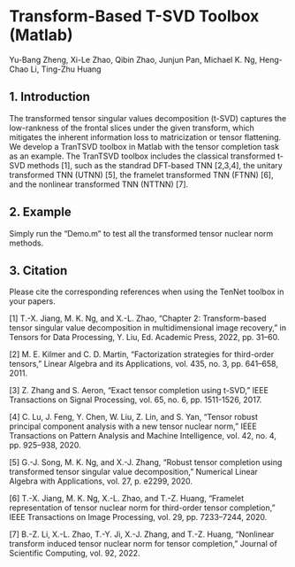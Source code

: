 # Transform-Based T-SVD Toolbox (Matlab)

Yu-Bang Zheng, Xi-Le Zhao, Qibin Zhao, Junjun Pan, Michael K. Ng, Heng-Chao Li, Ting-Zhu Huang

## 1. Introduction

The transformed tensor singular values decomposition (t-SVD) captures the low-rankness of the frontal slices under the given transform, which mitigates the inherent information loss to matricization or tensor flattening. We develop a TranTSVD toolbox in Matlab with the tensor completion task as an example. The TranTSVD toolbox includes the classical transformed t-SVD methods [1], such as the standrad DFT-based TNN [2,3,4], the unitary transformed TNN (UTNN) [5], the framelet transformed TNN (FTNN) [6], and the nonlinear transformed TNN (NTTNN) [7].

## 2. Example

Simply run the “Demo.m” to test all the transformed tensor nuclear norm methods.

## 3. Citation

Please cite the corresponding references when using the TenNet toolbox in your papers.

[1] T.-X. Jiang, M. K. Ng, and X.-L. Zhao, “Chapter 2: Transform-based tensor singular value decomposition in multidimensional image recovery,” in Tensors for Data Processing, Y. Liu, Ed. Academic Press, 2022, pp. 31–60.

[2] M. E. Kilmer and C. D. Martin, “Factorization strategies for third-order tensors,” Linear Algebra and its Applications, vol. 435, no. 3, pp. 641–658, 2011.

[3] Z. Zhang and S. Aeron, “Exact tensor completion using t-SVD,” IEEE Transactions on Signal Processing, vol. 65, no. 6, pp. 1511-1526, 2017.

[4] C. Lu, J. Feng, Y. Chen, W. Liu, Z. Lin, and S. Yan, “Tensor robust principal component analysis with a new tensor nuclear norm,” IEEE Transactions on Pattern Analysis and Machine Intelligence, vol. 42, no. 4, pp. 925–938, 2020.

[5] G.-J. Song, M. K. Ng, and X.-J. Zhang, “Robust tensor completion using transformed tensor singular value decomposition,” Numerical Linear Algebra with Applications, vol. 27, p. e2299, 2020.

[6] T.-X. Jiang, M. K. Ng, X.-L. Zhao, and T.-Z. Huang, “Framelet representation of tensor nuclear norm for third-order tensor completion,” IEEE Transactions on
Image Processing, vol. 29, pp. 7233–7244, 2020.

[7] B.-Z. Li, X.-L. Zhao, T.-Y. Ji, X.-J. Zhang, and T.-Z. Huang, “Nonlinear transform induced tensor nuclear norm for tensor completion,” Journal of Scientific
Computing, vol. 92, 2022.
